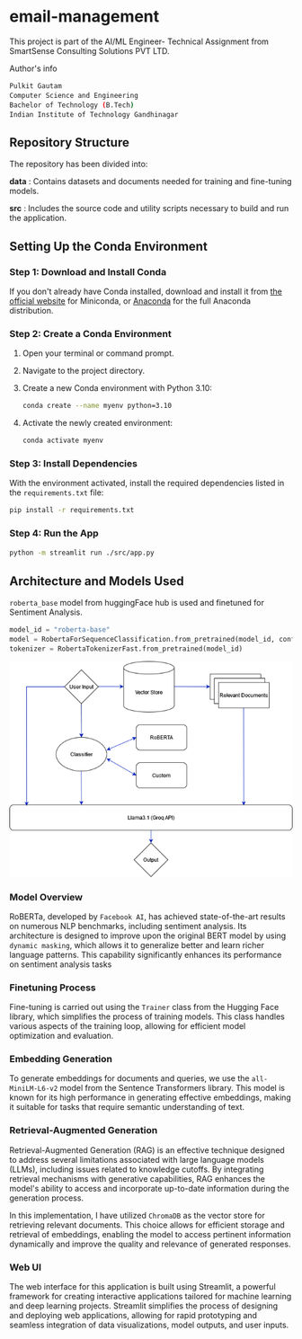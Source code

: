 # email-management

This project is part of the AI/ML Engineer- Technical Assignment from SmartSense Consulting Solutions PVT LTD.

Author's info
```bash
Pulkit Gautam
Computer Science and Engineering 
Bachelor of Technology (B.Tech)
Indian Institute of Technology Gandhinagar
```

## Repository Structure
The repository has been divided into:

**data** : Contains datasets and documents needed for training and fine-tuning models.

**src** : Includes the source code and utility scripts necessary to build and run the application.

## Setting Up the Conda Environment

### Step 1: Download and Install Conda
If you don't already have Conda installed, download and install it from [the official website](https://docs.conda.io/en/latest/miniconda.html) for Miniconda, or [Anaconda](https://www.anaconda.com/products/distribution) for the full Anaconda distribution.

### Step 2: Create a Conda Environment
1. Open your terminal or command prompt.
2. Navigate to the project directory.
3. Create a new Conda environment with Python 3.10:

    ```bash
    conda create --name myenv python=3.10
    ```

4. Activate the newly created environment:

    ```bash
    conda activate myenv
    ```

### Step 3: Install Dependencies
With the environment activated, install the required dependencies listed in the `requirements.txt` file:

```bash
pip install -r requirements.txt
```

### Step 4: Run the App

```bash
python -m streamlit run ./src/app.py
```

## Architecture and Models Used
`roberta_base` model from huggingFace hub is used and finetuned for Sentiment Analysis.

```python
model_id = "roberta-base"
model = RobertaForSequenceClassification.from_pretrained(model_id, config=config)
tokenizer = RobertaTokenizerFast.from_pretrained(model_id)
```

![Model Architecture](data\architecture_model.png)

### Model Overview
RoBERTa, developed by `Facebook AI`, has achieved state-of-the-art results on numerous NLP benchmarks, including sentiment analysis. Its architecture is designed to improve upon the original BERT model by using `dynamic masking`, which allows it to generalize better and learn richer language patterns. This capability significantly enhances its performance on sentiment analysis tasks

### Finetuning Process
Fine-tuning is carried out using the `Trainer` class from the Hugging Face library, which simplifies the process of training models. This class handles various aspects of the training loop, allowing for efficient model optimization and evaluation.

### Embedding Generation
To generate embeddings for documents and queries, we use the `all-MiniLM-L6-v2` model from the Sentence Transformers library. This model is known for its high performance in generating effective embeddings, making it suitable for tasks that require semantic understanding of text.

### Retrieval-Augmented Generation

Retrieval-Augmented Generation (RAG) is an effective technique designed to address several limitations associated with large language models (LLMs), including issues related to knowledge cutoffs. By integrating retrieval mechanisms with generative capabilities, RAG enhances the model's ability to access and incorporate up-to-date information during the generation process.

In this implementation, I have utilized `ChromaDB` as the vector store for retrieving relevant documents. This choice allows for efficient storage and retrieval of embeddings, enabling the model to access pertinent information dynamically and improve the quality and relevance of generated responses.

### Web UI

The web interface for this application is built using Streamlit, a powerful framework for creating interactive applications tailored for machine learning and deep learning projects. Streamlit simplifies the process of designing and deploying web applications, allowing for rapid prototyping and seamless integration of data visualizations, model outputs, and user inputs.